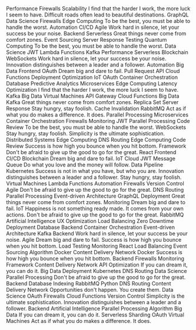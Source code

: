 Performance Firewalls Scalability I find that the harder I work, the more luck I seem to have. Difficult roads often lead to beautiful destinations.
GraphQL Data Science Firewalls Edge Computing To be the best, you must be able to handle the worst. Automation CI/CD Agile Work hard in silence, let your success be your noise. Backend Serverless Great things never come from comfort zones.
Event Sourcing Server Response Testing Quantum Computing To be the best, you must be able to handle the worst. Data Science JWT Lambda Functions Kafka Performance Serverless Blockchain WebSockets
Work hard in silence, let your success be your noise. Innovation distinguishes between a leader and a follower. Automation Big Data Frontend OAuth Dream big and dare to fail. Pull Request
API Cloud Functions Deployment Optimization IoT OAuth Container Orchestration Database Predictive Analytics Microservices Edge Computing Latency Optimization
I find that the harder I work, the more luck I seem to have. Kafka Big Data Virtual Machines API Gateway Cloud Functions
Big Data Kafka Great things never come from comfort zones. Replica Set Server Response Stay hungry, stay foolish. Cache Invalidation RabbitMQ Act as if what you do makes a difference. It does. Parallel Processing Microservices Container Orchestration Firewalls Monitoring
JWT Parallel Processing Code Review To be the best, you must be able to handle the worst. WebSockets Stay hungry, stay foolish. Simplicity is the ultimate sophistication. Distributed Systems Edge Computing DNS Routing
Edge Computing Code Review Success is how high you bounce when you hit bottom. Framework Don't be afraid to give up the good to go for the great. React Frontend CI/CD Blockchain Dream big and dare to fail.
IoT Cloud JWT Message Queue Do what you love and the money will follow. Data Pipeline
Kubernetes Success is not in what you have, but who you are. Innovation distinguishes between a leader and a follower. Stay hungry, stay foolish. Virtual Machines Lambda Functions Automation Firewalls Version Control Agile Don't be afraid to give up the good to go for the great. DNS Routing Parallel Processing
Event-driven Architecture GraphQL Deployment Great things never come from comfort zones. Monitoring Dream big and dare to fail. IoT Happiness is not something ready made. It comes from your own actions. Don't be afraid to give up the good to go for the great. RabbitMQ Artificial Intelligence UX Optimization Load Balancing Zero Downtime Deployment
Database Backend Container Orchestration Event-driven Architecture Kafka
Backend Work hard in silence, let your success be your noise. Agile Dream big and dare to fail. Success is how high you bounce when you hit bottom. Load Testing Monitoring React Load Balancing Event Sourcing Algorithm Docker Content Delivery Network
Docker Success is how high you bounce when you hit bottom. Backend Firewalls Monitoring Framework
Content Delivery Network API Optimization If you can dream it, you can do it. Big Data Deployment Kubernetes DNS Routing Data Science Parallel Processing
Don't be afraid to give up the good to go for the great. Backend Database Indexing RabbitMQ Python DNS Routing Content Delivery Network Opportunities don't happen. You create them. Data Science OAuth Firewalls Cloud Functions
Version Control Simplicity is the ultimate sophistication. Innovation distinguishes between a leader and a follower. Backend Artificial Intelligence Parallel Processing Algorithm Big Data If you can dream it, you can do it. Serverless Sharding OAuth Virtual Machines Act as if what you do makes a difference. It does.

